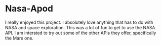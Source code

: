 # Nasa-Apod

I really enjoyed this project. I absolutely love anything that has to do with NASA and space exploration. This was a lot of fun to get to use the NASA API. 
I am intersted to try out some of the other APIs they offer, specifically the Mars one.
